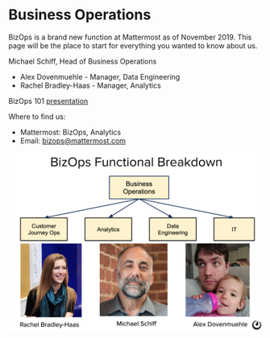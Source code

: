 # Business Operations

BizOps is a brand new function at Mattermost as of November 2019. This page will be the place to start for everything you wanted to know about us.

Michael Schiff, Head of Business Operations

* Alex Dovenmuehle - Manager, Data Engineering
* Rachel Bradley-Haas - Manager, Analytics

BizOps 101 [presentation](https://docs.google.com/presentation/d/1GEnR2P6jGpa-coonhJE2kUzg35CotKsv-0C_p1tbHvk/edit#slide=id.g3cd66a78ce_0_5)

Where to find us:

* Mattermost: BizOps, Analytics
* Email: bizops@mattermost.com

![](../../.gitbook/assets/screen-shot-2019-12-02-at-12.12.51-pm.png)

